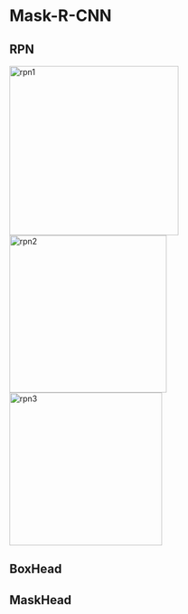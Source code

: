 # Mask-R-CNN

## RPN

<img width="299" alt="rpn1" src="https://user-images.githubusercontent.com/40223805/150955449-4312235f-db6b-4f07-8cb4-bd07bf8426a9.png">

<img width="278" alt="rpn2" src="https://user-images.githubusercontent.com/40223805/150955485-874696c8-f4ea-451f-b644-bff2acbd1a38.png">

<img width="270" alt="rpn3" src="https://user-images.githubusercontent.com/40223805/150955503-761382b9-7c9f-41c5-bb9e-8ff14a9c5be4.png">

## BoxHead

## MaskHead

